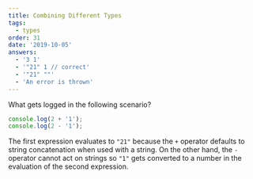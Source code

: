 ```yaml
---
title: Combining Different Types
tags:
  - types
order: 31
date: '2019-10-05'
answers:
  - '3 1'
  - '"21" 1 // correct'
  - '"21" ""'
  - 'An error is thrown'
---
```


What gets logged in the following scenario?

```javascript
console.log(2 + '1');
console.log(2 - '1');
```

<!-- explanation -->

The first expression evaluates to `"21"` because the `+` operator defaults to string concatenation when used with a string. On the other hand, the `-` operator cannot act on strings so `"1"` gets converted to a number in the evaluation of the second expression.
